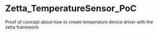 # Zetta_TemperatureSensor_PoC
Proof of concept about how to create  temperature device driver with the zetta framework. 
